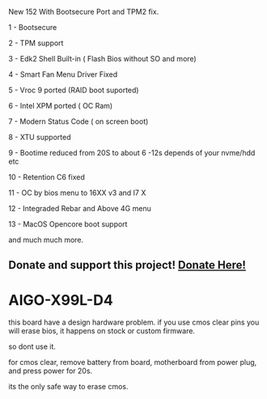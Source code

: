 New 152 With Bootsecure Port and TPM2 fix.


1 - Bootsecure

2 - TPM support

3 - Edk2 Shell Built-in  ( Flash Bios without SO and more)

4 - Smart Fan Menu Driver Fixed 

5 - Vroc 9 ported (RAID boot suported)

6 - Intel XPM ported ( OC Ram)

7 - Modern Status Code ( on screen boot)

8 - XTU supported 

9 - Bootime reduced from 20S to about 6 -12s depends of your nvme/hdd etc

10 - Retention C6 fixed

11 - OC by bios menu to 16XX v3 and I7 X 

12 - Integraded Rebar and Above 4G menu

13 - MacOS Opencore boot support


and much much more.




Donate and support this project!
[Donate Here!](https://www.paypal.com/donate/?business=CCB45NYKUULWE&no_recurring=0&item_name=Thanks+for+your+donate%21&currency_code=USD)
---




# AIGO-X99L-D4


this board have a design hardware problem. if you use cmos clear pins you will erase bios, it happens on stock or custom firmware. 

so dont use it.

for cmos clear, remove battery from board, motherboard from power plug, and press power for 20s.

its the only safe way to erase cmos.